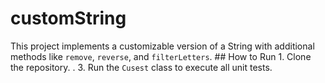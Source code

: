 # customString
This project implements a customizable version of a String with additional methods like `remove`, `reverse`, and `filterLetters`.  ## How to Run  1. Clone the repository. . 3. Run the `Cusest` class to execute all unit tests.
